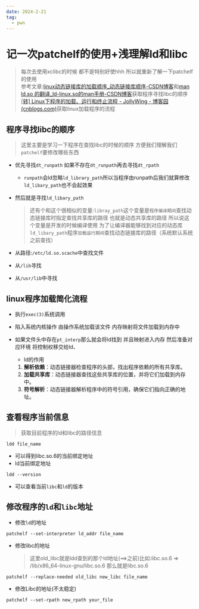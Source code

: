```yaml
---
date: 2024-2-21
tag:
  - pwn
---
```


# 记一次patchelf的使用+浅理解ld和libc

> 每次去使用xclibc的时候 都不是特别好使hhh 所以就重新了解一下patchelf的使用<br>参考文章:[linux动态链接库的加载顺序_动态链接库顺序-CSDN博客](https://blog.csdn.net/byxdaz/article/details/89405588)和[man ld.so 的翻译_ld-linux.so的man手册-CSDN博客](https://blog.csdn.net/Longyu_wlz/article/details/108511931)获取程序寻找libc的顺序<br>[[转\] Linux下程序的加载、运行和终止流程 - JollyWing - 博客园 (cnblogs.com)](https://www.cnblogs.com/jiqingwu/p/linux_binary_load_and_run.html)获取linux加载程序的流程

## 程序寻找libc的顺序

> 这里主要是学习一下程序在查找libc的时候的顺序 方便我们理解我们`patchelf`要修改哪些东西

- 优先寻找`dt_runpath` 如果不存在`dt_runpath`再去寻找`dt_rpath`

  - `runpath`会ld忽略`ld_library_path`所以当程序由runpath后我们就算修改`ld_libary_path`也不会起效果

- 然后就是寻找`ld_libary_path`

  > 还有个和这个很相似的变量:`libray_path`这个变量是`程序编译期间`查找动态链接库时指定查找共享库的路径 也就是动态共享库的路径 所以说这个变量是开发的时候编译使用 为了让编译器能够找到对应的动态库<br>`ld_libary_path`程序`加载运行期间`查找动态链接库的路径（系统默认系统之前查找）

- 从路径:`/etc/ld.so.scache`中查找文件

- 从`/lib`寻找

- 从`/usr/lib`中寻找

## linux程序加载简化流程

- 执行`exec(3)`系统调用

- 陷入系统内核操作 由操作系统加载该文件 内存映射将文件加载到内存中

- 如果文件头中存在`pt_interp`那么就会将ld找到 并且映射进入内存 然后准备对应环境 将控制权移交给ld、

  - ld的作用

  1. **解析依赖**：动态链接器检查程序的头部，找出程序依赖的所有共享库。
  2. **加载共享库**：动态链接器查找这些共享库的位置，并将它们加载到内存中。
  3. **符号解析**：动态链接器解析程序中的符号引用，确保它们指向正确的地址。

## 查看程序当前信息

> 获取目前程序的ld和libc的路径信息

```shell
ldd file_name
```

- 可以得到libc.so.6的当前绑定地址
- ld当前绑定地址

```shell
ldd --version
```

- 可以查看当前`libc`和`ld`的版本

## 修改程序的`ld`和`libc`地址

- 修改`ld`的地址

```shell
patchelf --set-interpreter ld_addr file_name
```

- 修改libc的地址

  > 这里old_libc就是ldd查到的那个ld地址(==>之前)比如:libc.so.6 => /lib/x86_64-linux-gnu/libc.so.6 那么就是libc.so.6

```shell
patchelf --replace-needed old_libc new_libc file_name
```

- 修改Libc的地址(不太稳定)

```shell
patchelf --set-rpath new_rpath your_file
```

